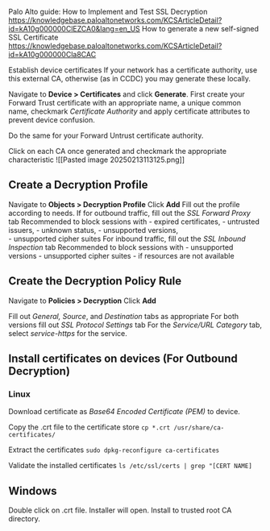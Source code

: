 Palo Alto guide: How to Implement and Test SSL Decryption
https://knowledgebase.paloaltonetworks.com/KCSArticleDetail?id=kA10g000000ClEZCA0&lang=en_US
How to generate a new self-signed SSL Certificate
https://knowledgebase.paloaltonetworks.com/KCSArticleDetail?id=kA10g000000Cla8CAC

Establish device certificates
If your network has a certificate authority, use this external CA, otherwise (as in CCDC) you may generate these locally.

Navigate to **Device > Certificates** and click **Generate**. First create your Forward Trust certificate
with an appropriate name, a unique common name, checkmark *Certificate Authority* and apply certificate attributes to prevent device confusion.

Do the same for your Forward Untrust certificate authority.

Click on each CA once generated and checkmark the appropriate characteristic
![[Pasted image 20250213113125.png]]
## Create a Decryption Profile
Navigate to **Objects > Decryption Profile** Click **Add** 
Fill out the profile according to needs. 
If for outbound traffic, fill out the *SSL Forward Proxy* tab
	Recommended to block sessions with 
		- expired certificates, 
		- untrusted issuers, 
		- unknown status, 
		- unsupported versions,  
		- unsupported cipher suites
For inbound traffic, fill out the *SSL Inbound Inspection* tab
	Recommended to block sessions with 
		- unsupported versions
		- unsupported cipher suites
		- if resources are not available
## Create the Decryption Policy Rule
Navigate to **Policies > Decryption** Click **Add**

Fill out *General, Source*, and *Destination* tabs as appropriate
For both versions fill out *SSL Protocol Settings* tab
For the *Service/URL Category* tab, select *service-https* for the service.

## Install certificates on devices (For Outbound Decryption)
### Linux
Download certificate as *Base64 Encoded Certificate (PEM)* to device.

Copy the .crt file to the certificate store
`cp *.crt /usr/share/ca-certificates/`

Extract the certificates 
`sudo dpkg-reconfigure ca-certificates`

Validate the installed certificates
`ls /etc/ssl/certs | grep "[CERT NAME]`

## Windows
Double click on .crt file. Installer will open. Install to trusted root CA directory.

